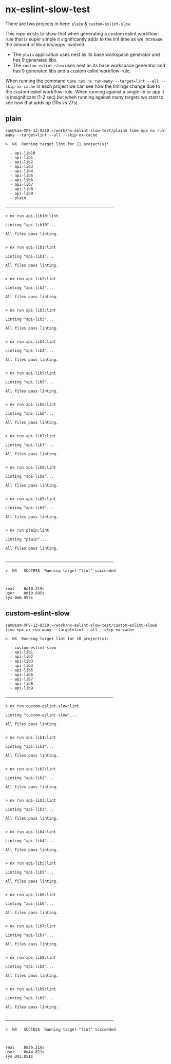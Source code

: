 # nx-eslint-slow-test

There are two projects in here: `plain` & `custom-eslint-slow`.

This repo exists to show that when generating a custom eslint workflow-rule that is super simple it significantly adds to the lint time as we increase the amount of libraries/apps involved.

* The `plain` application uses nest as its base workspace generator and has 9 generated libs.
* The `custom-eslint-slow` uses nest as its base workspace generator and has 9 generated libs and a custom eslint workflow-rule.

When running the command `time npx nx run-many --target=lint --all --skip-nx-cache` in each project we can see how the timings change due to the custom eslint workflow-rule. When running against a single lib or app it is insignificant (1-2 sec) but when running against many targets we start to see how that adds up (10s vs 27s).

plain
---

```
sam@sam-XPS-13-9310:~/work/nx-eslint-slow-test/plain$ time npx nx run-many --target=lint --all --skip-nx-cache

>  NX  Running target lint for 11 project(s):

  - api-lib10
  - api-lib1
  - api-lib2
  - api-lib3
  - api-lib4
  - api-lib5
  - api-lib6
  - api-lib7
  - api-lib8
  - api-lib9
  - plain

———————————————————————————————————————————————

> nx run api-lib10:lint 

Linting "api-lib10"...

All files pass linting.


> nx run api-lib1:lint 

Linting "api-lib1"...

All files pass linting.


> nx run api-lib2:lint 

Linting "api-lib2"...

All files pass linting.


> nx run api-lib3:lint 

Linting "api-lib3"...

All files pass linting.


> nx run api-lib4:lint 

Linting "api-lib4"...

All files pass linting.


> nx run api-lib5:lint 

Linting "api-lib5"...

All files pass linting.


> nx run api-lib6:lint 

Linting "api-lib6"...

All files pass linting.


> nx run api-lib7:lint 

Linting "api-lib7"...

All files pass linting.


> nx run api-lib8:lint 

Linting "api-lib8"...

All files pass linting.


> nx run api-lib9:lint 

Linting "api-lib9"...

All files pass linting.


> nx run plain:lint 

Linting "plain"...

All files pass linting.


———————————————————————————————————————————————

>  NX   SUCCESS  Running target "lint" succeeded



real	0m10.215s
user	0m10.895s
sys	0m0.955s
```


custom-eslint-slow
---

```
sam@sam-XPS-13-9310:~/work/nx-eslint-slow-test/custom-eslint-slow$ time npx nx run-many --target=lint --all --skip-nx-cache

>  NX  Running target lint for 10 project(s):

  - custom-eslint-slow
  - api-lib1
  - api-lib2
  - api-lib3
  - api-lib4
  - api-lib5
  - api-lib6
  - api-lib7
  - api-lib8
  - api-lib9

———————————————————————————————————————————————

> nx run custom-eslint-slow:lint 

Linting "custom-eslint-slow"...

All files pass linting.


> nx run api-lib1:lint 

Linting "api-lib1"...

All files pass linting.


> nx run api-lib2:lint 

Linting "api-lib2"...

All files pass linting.


> nx run api-lib3:lint 

Linting "api-lib3"...

All files pass linting.


> nx run api-lib4:lint 

Linting "api-lib4"...

All files pass linting.


> nx run api-lib5:lint 

Linting "api-lib5"...

All files pass linting.


> nx run api-lib6:lint 

Linting "api-lib6"...

All files pass linting.


> nx run api-lib7:lint 

Linting "api-lib7"...

All files pass linting.


> nx run api-lib8:lint 

Linting "api-lib8"...

All files pass linting.


> nx run api-lib9:lint 

Linting "api-lib9"...

All files pass linting.


———————————————————————————————————————————————

>  NX   SUCCESS  Running target "lint" succeeded



real	0m26.216s
user	0m44.821s
sys	0m1.851s
```
